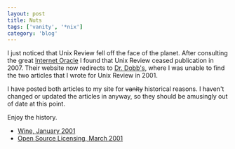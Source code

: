 ```yaml
---
layout: post
title: Nuts
tags: ['vanity', '*nix']
category: 'blog'
---
```


I just noticed that Unix Review fell off the face of the planet. After
consulting the great [Internet Oracle](http://google.com) I
found that Unix Review ceased publication in 2007. Their website now
redirects to [Dr. Dobb's](http://www.ddj.com), where I was
unable to find the two articles that I wrote for Unix Review in 2001.

I have posted both articles to my site for <del>vanity</del> historical
reasons. I haven't changed or updated the articles in anyway, so they
should be amusingly out of date at this point.

Enjoy the history.

 * [Wine, January 2001](/blog/2001-01-15/wine)
 * [Open Source Licensing, March 2001](/blog/2001-03-30-open-source-licensing)

